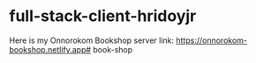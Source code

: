 # full-stack-client-hridoyjr
Here is my Onnorokom Bookshop server link: https://onnorokom-bookshop.netlify.app# book-shop
